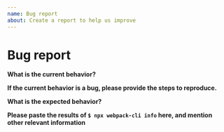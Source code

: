 ```yaml
---
name: Bug report
about: Create a report to help us improve
---
```


<!-- Please don't delete this template because we'll close your issue -->
<!-- Before creating an issue please make sure you are using the latest version of webpack. -->

# Bug report

<!-- Please ask questions on StackOverflow or the webpack Gitter. -->
<!-- https://stackoverflow.com/questions/ask?tags=webpack -->
<!-- https://gitter.im/webpack/webpack -->
<!-- Issues which contain questions or support requests will be closed. -->

**What is the current behavior?**


**If the current behavior is a bug, please provide the steps to reproduce.**


<!-- A great way to do this is to provide your configuration via a GitHub repository -->
<!-- The most helpful is a minimal reproduction with instructions on how to reproduce -->
<!-- Repositories with too many files or large `webpack.config.js` files are not suitable -->
<!-- Please only add small code snippets directly into this issue -->
<!-- https://gist.github.com is a good place for longer code snippets -->
<!-- If your issue is caused by a plugin or loader, please create an issue on the loader/plugin repository instead -->

**What is the expected behavior?**


<!-- "It should work" is not a helpful explanation -->
<!-- Explain exactly how it should behave -->

**Please paste the results of `$ npx webpack-cli info` here, and mention other relevant information**

